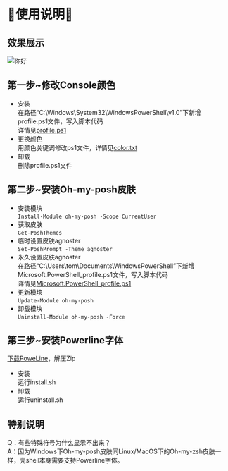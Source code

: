 # **🤣使用说明🤣**
## 效果展示
![你好](https://github.com/leetingjiu/ps1/blob/4139a6e25b03efc7f7549870c9225bc094c45da1/oh-my-posh.jpg)
## 第一步~修改Console颜色
* 安装<br>
在路径“C:\Windows\System32\WindowsPowerShell\v1.0”下新增profile.ps1文件，写入脚本代码<br>
详情见[profile.ps1](https://github.com/leetingjiu/ps1/blob/0c073da7126fa2703757098eea6422a8f63c96d1/profile.ps1)
* 更换颜色<br>
用颜色关键词修改ps1文件，详情见[color.txt](https://github.com/leetingjiu/ps1/blob/0c073da7126fa2703757098eea6422a8f63c96d1/color.txt)
* 卸载<br>
删除profile.ps1文件
## 第二步~安装Oh-my-posh皮肤
* 安装模块<br>`Install-Module oh-my-posh -Scope CurrentUser`
* 获取皮肤<br>`Get-PoshThemes`
* 临时设置皮肤agnoster<br>`Set-PoshPrompt -Theme agnoster`
* 永久设置皮肤agnoster<br>
在路径“C:\Users\tom\Documents\WindowsPowerShell”下新增Microsoft.PowerShell_profile.ps1文件，写入脚本代码<br>
详情见[Microsoft.PowerShell_profile.ps1](https://github.com/leetingjiu/ps1/blob/0c073da7126fa2703757098eea6422a8f63c96d1/Microsoft.PowerShell_profile.ps1)
* 更新模块<br>
`Update-Module oh-my-posh`
* 卸载模块<br>
`Uninstall-Module oh-my-posh -Force`
## 第三步~安装Powerline字体
[下载PoweLine](https://github.com/powerline/fonts.git)，解压Zip
* 安装<br>
运行install.sh
* 卸载<br>
运行uninstall.sh
## 特别说明
Q：有些特殊符号为什么显示不出来？<br>
A：因为Windows下Oh-my-posh皮肤同Linux/MacOS下的Oh-my-zsh皮肤一样，壳shell本身需要支持Powerline字体。
